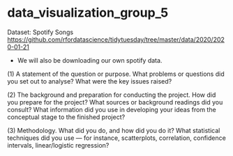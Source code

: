 # data_visualization_group_5

Dataset: Spotify Songs
https://github.com/rfordatascience/tidytuesday/tree/master/data/2020/2020-01-21
- We will also be downloading our own spotify data.

(1) A statement of the question or purpose. What problems or questions did you set out to analyse? What were the key issues raised?



(2) The background and preparation for conducting the project. How did you prepare for the project? What sources or background readings did you consult? What information did you use in developing your ideas from the conceptual stage to the finished project?



(3) Methodology. What did you do, and how did you do it? What statistical techniques did you use — for instance, scatterplots, correlation, confidence intervals, linear/logistic regression?
